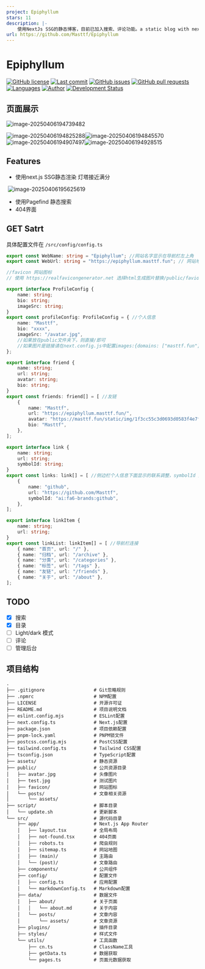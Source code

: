 ```yaml
---
project: Epiphyllum
stars: 11
description: |-
    使用NextJs SSG的静态博客，目前已加入搜索、评论功能。a static blog with next.js
url: https://github.com/Masttf/Epiphyllum
---
```


# Epiphyllum

[![GitHub license](https://img.shields.io/github/license/Masttf/Epiphyllum)](http://www.apache.org/licenses/LICENSE-2.0.html)
[![Last commit](https://img.shields.io/github/last-commit/Masttf/Epiphyllum)](https://github.com/Masttf/Epiphyllum/commits/master)
[![GitHub issues](https://img.shields.io/github/issues/Masttf/Epiphyllum)](https://github.com/Masttf/Epiphyllum/issues)
[![GitHub pull requests](https://img.shields.io/github/issues-pr/Masttf/Epiphyllum)](https://github.com/Masttf/Epiphyllum/pulls)
[![Languages](https://img.shields.io/github/languages/top/Masttf/Epiphyllum)](https://github.com/Masttf/Epiphyllum)
[![Author](https://img.shields.io/badge/author-Masttf-orange)](https://github.com/Masttf)
[![Development Status](https://img.shields.io/badge/status-in%20development-yellow)](https://github.com/Masttf/Epiphyllum)

## 页面展示

![image-20250406194739482](./assets/image-20250406194739482.png)

![image-20250406194825288](./assets/image-20250406194825288.png)![image-20250406194845570](./assets/image-20250406194845570.png)![image-20250406194907497](./assets/image-20250406194907497.png)![image-20250406194928515](./assets/image-20250406194928515.png)

## Features

- 使用next.js SSG静态渲染 灯塔接近满分

​	![image-20250406195625619](./assets/image-20250406195625619.png)

- 使用Pagefind 静态搜索
- 404界面

## GET Satrt

具体配置文件在 `/src/config/config.ts`

```ts
export const WebName: string = "Epiphyllum"; //网站名字显示在导航栏左上角
export const WebUrl: string = "https://epiphyllum.masttf.fun"; // 网站地址

//favicon 网站图标
// 使用 https://realfavicongenerator.net 选择html生成图片替换/public/favion 文件夹

export interface ProfileConfig {
    name: string;
    bio: string;
    imageSrc: string;
}
export const profileConfig: ProfileConfig = { //个人信息
    name: "Masttf",
    bio: "xxxx",
    imageSrc: "/avatar.jpg",
    //如果放在public文件夹下，则直接/即可
    //如果图片是链接请在next.config.js中配置images:{domains: ["masttf.fun"],}
};

export interface friend {
    name: string;
    url: string;
    avatar: string;
    bio: string;
}
export const friends: friend[] = [ //友链
    {
        name: "Masttf",
        url: "https://epiphyllum.masttf.fun/",
        avatar: "https://masttf.fun/static/img/1f3cc55c3d0693d0583f4e7fff5c7aab.b_6dbd850baa93eeacc9c174faafb1e29b.webp",
        bio: "Masttf",
    },
];

export interface link {
    name: string;
    url: string;
    symbolId: string;
}
export const links: link[] = [ //侧边栏个人信息下面显示的联系调整，symbolId 是Icon的id 具体参考组件下的Icon.tsx
    {
        name: "github",
        url: "https://github.com/Masttf",
        symbolId: "ai:fa6-brands:github",
    },
];

export interface linkItem {
    name: string;
    url: string;
}
export const linkList: linkItem[] = [ //导航栏连接
    { name: "首页", url: "/" },
    { name: "归档", url: "/archive" },
    { name: "分类", url: "/categories" },
    { name: "标签", url: "/tags" },
    { name: "友链", url: "/friends" },
    { name: "关于", url: "/about" },
];

```



## TODO

-   [x] 搜索
-   [x] 目录
-   [ ] Light/dark 模式
-   [ ] 评论
-   [ ] 管理后台

## 项目结构

```
.
├── .gitignore                  # Git忽略规则
├── .npmrc                      # NPM配置
├── LICENSE                     # 开源许可证
├── README.md                   # 项目说明文档
├── eslint.config.mjs           # ESLint配置
├── next.config.ts              # Next.js配置
├── package.json                # 项目依赖配置
├── pnpm-lock.yaml              # PNPM锁文件
├── postcss.config.mjs          # PostCSS配置
├── tailwind.config.ts          # Tailwind CSS配置
├── tsconfig.json               # TypeScript配置
├── assets/                     # 静态资源
├── public/                     # 公共资源目录
│   ├── avatar.jpg              # 头像图片
│   ├── test.jpg                # 测试图片
│   ├── favicon/                # 网站图标
│   └── posts/                  # 文章相关资源
│       └── assets/
├── script/                     # 脚本目录
│   └── update.sh               # 更新脚本
└── src/                        # 源代码目录
    ├── app/                    # Next.js App Router
    │   ├── layout.tsx          # 全局布局
    │   ├── not-found.tsx       # 404页面
    │   ├── robots.ts           # 爬虫规则
    │   ├── sitemap.ts          # 网站地图
    │   ├── (main)/             # 主路由
    │   └── (post)/             # 文章路由
    ├── components/             # 公共组件
    ├── config/                 # 配置文件
    │   ├── config.ts           # 应用配置
    │   └── markdownConfig.ts   # Markdown配置
    ├── data/                   # 数据文件
    │   ├── about/              # 关于页面
    │   │   └── about.md        # 关于内容
    │   └── posts/              # 文章内容
    │       └── assets/         # 文章资源
    ├── plugins/                # 插件目录
    ├── styles/                 # 样式文件
    └── utils/                  # 工具函数
        ├── cn.ts               # ClassName工具
        ├── getData.ts          # 数据获取
        └── pages.ts            # 页面元数据获取
```

